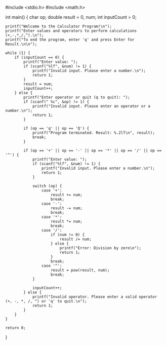 #include <stdio.h>
#include <math.h>

int main() {
    char op;
    double result = 0, num;
    int inputCount = 0;

    printf("Welcome to the Calculator Program!\n");
    printf("Enter values and operators to perform calculations (+,-,*,/,^).\n");
    printf("To end the program, enter 'q' and press Enter for Result.\n\n");

    while (1) {
        if (inputCount == 0) {
            printf("Enter value: ");
            if (scanf("%lf", &num) != 1) {
                printf("Invalid input. Please enter a number.\n");
                return 1;
            }
            result = num;
            inputCount++;
        } else {
            printf("Enter operator or quit (q to quit): ");
            if (scanf(" %c", &op) != 1) {
                printf("Invalid input. Please enter an operator or a number.\n");
                return 1;
            }

            if (op == 'q' || op == 'Q') {
                printf("Program terminated. Result: %.2lf\n", result);
                break;
            }

            if (op == '+' || op == '-' || op == '*' || op == '/' || op == '^') {
                printf("Enter value: ");
                if (scanf("%lf", &num) != 1) {
                    printf("Invalid input. Please enter a number.\n");
                    return 1;
                }

                switch (op) {
                    case '+':
                        result += num;
                        break;
                    case '-':
                        result -= num;
                        break;
                    case '*':
                        result *= num;
                        break;
                    case '/':
                        if (num != 0) {
                            result /= num;
                        } else {
                            printf("Error: Division by zero\n");
                            return 1;
                        }
                        break;
                    case '^':
                        result = pow(result, num);
                        break;
                }

                inputCount++;
            } else {
                printf("Invalid operator. Please enter a valid operator (+, -, *, /, ^) or 'q' to quit.\n");
                return 1;
            }
        }
    }

    return 0;
}
